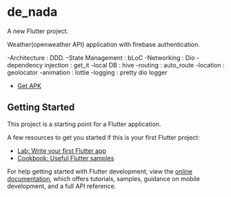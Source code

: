 # de_nada

A new Flutter project.

Weather(openweather API) application with firebase authentication.

-Architecture : DDD.
-State Management : bLoC
-Networking : Dio
-dependency injection : get_it
-local DB : hive
-routing : auto_route
-location : geolocator
-animation : lottie
-logging : pretty dio logger

- [Get APK](https://drive.google.com/drive/folders/1DuW9fZaS6Puh_gqWnyXzatEPFv0EiHcv?usp=drive_link)


## Getting Started

This project is a starting point for a Flutter application.

A few resources to get you started if this is your first Flutter project:

- [Lab: Write your first Flutter app](https://docs.flutter.dev/get-started/codelab)
- [Cookbook: Useful Flutter samples](https://docs.flutter.dev/cookbook)

For help getting started with Flutter development, view the
[online documentation](https://docs.flutter.dev/), which offers tutorials,
samples, guidance on mobile development, and a full API reference.
